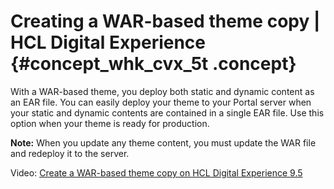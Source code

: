 # Creating a WAR-based theme copy \| HCL Digital Experience {#concept_whk_cvx_5t .concept}

With a WAR-based theme, you deploy both static and dynamic content as an EAR file. You can easily deploy your theme to your Portal server when your static and dynamic contents are contained in a single EAR file. Use this option when your theme is ready for production.

**Note:** When you update any theme content, you must update the WAR file and redeploy it to the server.

Video: [Create a WAR-based theme copy on HCL Digital Experience 9.5](https://youtu.be/qJbDcv_dxPI)

